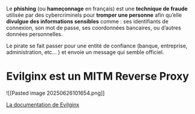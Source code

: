 Le **phishing** (ou **hameçonnage** en français) est une **technique de fraude** utilisée par des cybercriminels pour **tromper une personne** afin qu’elle **divulgue des informations sensibles** comme : ses identifiants de connexion, son mot de passe, ses coordonnées bancaires, ou d’autres données personnelles.

Le pirate se fait passer pour une entité de confiance (banque, entreprise, administration, etc... ) et envoie un message qui semble officiel.

# Evilginx est un MITM Reverse Proxy

![[Pasted image 20250626101654.png]]

[La documentation de Evilginx](https://help.evilginx.com/community)

